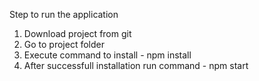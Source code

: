 Step to run the application

1. Download project from git
2. Go to project folder
3. Execute command to install - npm install
4. After successfull installation run command - npm start